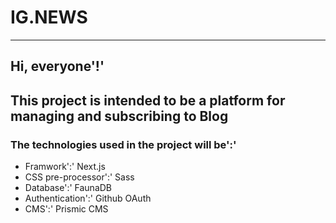 # IG.NEWS

___

## Hi, everyone'!'

## This project is intended to be a platform for managing and subscribing to Blog

### The technologies used in the project will be':'

- Framwork':' Next.js
- CSS pre-processor':' Sass
- Database':' FaunaDB
- Authentication':' Github OAuth
- CMS':' Prismic CMS
